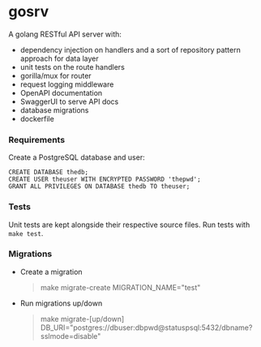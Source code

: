 # gosrv

A golang RESTful API server with:
- dependency injection on handlers and a sort of repository pattern approach for data layer
- unit tests on the route handlers
- gorilla/mux for router
- request logging middleware
- OpenAPI documentation
- SwaggerUI to serve API docs
- database migrations
- dockerfile

### Requirements

Create a PostgreSQL database and user:
```postgresql
CREATE DATABASE thedb;
CREATE USER theuser WITH ENCRYPTED PASSWORD 'thepwd';
GRANT ALL PRIVILEGES ON DATABASE thedb TO theuser;
```

### Tests

Unit tests are kept alongside their respective source files.
Run tests with `make test`.

### Migrations

- Create a migration
    > make migrate-create MIGRATION_NAME="test"

- Run migrations up/down
    > make migrate-[up/down] DB_URI="postgres://dbuser:dbpwd@statuspsql:5432/dbname?sslmode=disable"